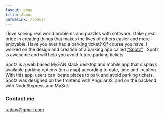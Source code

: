 ```yaml
---
layout: page
title: About
permalink: /about/
---
```


I love solving real world problems and puzzles with software. I take great pride in creating things that makes the lives of others easier and more enjoyable.  Have you ever had a parking ticket? Of course you have. I worked on the design and creation of a parking app called ["Spotz"](http://spotz.herokuapp.com) .  Spotz is awesome and will help you avoid future parking tickets.

Spotz is a web based MyEAN stack desktop and mobile app that displays available parking options (on a map) according to date, time and location. With this app, users can locate places to park and avoid parking tickets. Spotz was designed on the frontend with AngularJS, and on the backend with Node/Express and MySql.

### Contact me

[radiov@gmail.com](mailto:radiov@gmail.com)

